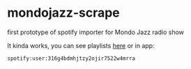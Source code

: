 # mondojazz-scrape
first prototype of spotify importer for Mondo Jazz radio show

It kinda works, you can see playlists [here](https://open.spotify.com/user/316g4bdmhjtzy2ojir7522w4mrra) or in app:

`spotify:user:316g4bdmhjtzy2ojir7522w4mrra`
